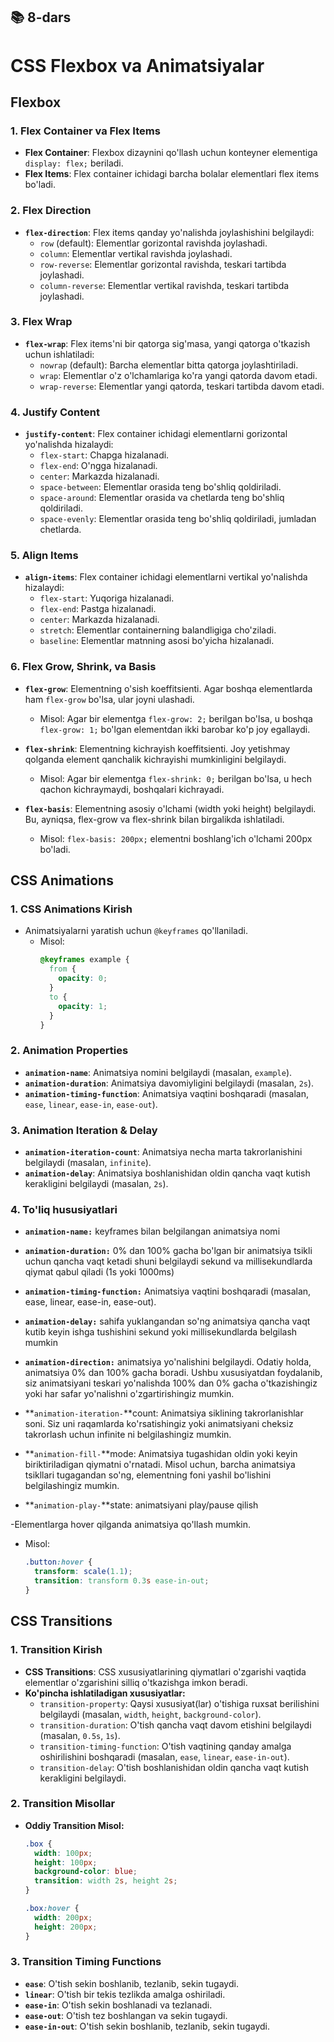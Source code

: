 ## 📚 8-dars

# CSS Flexbox va Animatsiyalar

## Flexbox

### 1. Flex Container va Flex Items

- **Flex Container**: Flexbox dizaynini qo'llash uchun konteyner elementiga `display: flex;` beriladi.
- **Flex Items**: Flex container ichidagi barcha bolalar elementlari flex items bo'ladi.

### 2. Flex Direction

- **`flex-direction`**: Flex items qanday yo'nalishda joylashishini belgilaydi:
  - `row` (default): Elementlar gorizontal ravishda joylashadi.
  - `column`: Elementlar vertikal ravishda joylashadi.
  - `row-reverse`: Elementlar gorizontal ravishda, teskari tartibda joylashadi.
  - `column-reverse`: Elementlar vertikal ravishda, teskari tartibda joylashadi.

### 3. Flex Wrap

- **`flex-wrap`**: Flex items'ni bir qatorga sig'masa, yangi qatorga o'tkazish uchun ishlatiladi:
  - `nowrap` (default): Barcha elementlar bitta qatorga joylashtiriladi.
  - `wrap`: Elementlar o'z o'lchamlariga ko'ra yangi qatorda davom etadi.
  - `wrap-reverse`: Elementlar yangi qatorda, teskari tartibda davom etadi.

### 4. Justify Content

- **`justify-content`**: Flex container ichidagi elementlarni gorizontal yo'nalishda hizalaydi:
  - `flex-start`: Chapga hizalanadi.
  - `flex-end`: O'ngga hizalanadi.
  - `center`: Markazda hizalanadi.
  - `space-between`: Elementlar orasida teng bo'shliq qoldiriladi.
  - `space-around`: Elementlar orasida va chetlarda teng bo'shliq qoldiriladi.
  - `space-evenly`: Elementlar orasida teng bo'shliq qoldiriladi, jumladan chetlarda.

### 5. Align Items

- **`align-items`**: Flex container ichidagi elementlarni vertikal yo'nalishda hizalaydi:
  - `flex-start`: Yuqoriga hizalanadi.
  - `flex-end`: Pastga hizalanadi.
  - `center`: Markazda hizalanadi.
  - `stretch`: Elementlar containerning balandligiga cho'ziladi.
  - `baseline`: Elementlar matnning asosi bo'yicha hizalanadi.

### 6. Flex Grow, Shrink, va Basis

- **`flex-grow`**: Elementning o'sish koeffitsienti. Agar boshqa elementlarda ham `flex-grow` bo'lsa, ular joyni ulashadi.

  - Misol: Agar bir elementga `flex-grow: 2;` berilgan bo'lsa, u boshqa `flex-grow: 1;` bo'lgan elementdan ikki barobar ko'p joy egallaydi.

- **`flex-shrink`**: Elementning kichrayish koeffitsienti. Joy yetishmay qolganda element qanchalik kichrayishi mumkinligini belgilaydi.

  - Misol: Agar bir elementga `flex-shrink: 0;` berilgan bo'lsa, u hech qachon kichraymaydi, boshqalari kichrayadi.

- **`flex-basis`**: Elementning asosiy o'lchami (width yoki height) belgilaydi. Bu, ayniqsa, flex-grow va flex-shrink bilan birgalikda ishlatiladi.
  - Misol: `flex-basis: 200px;` elementni boshlang'ich o'lchami 200px bo'ladi.

## CSS Animations

### 1. CSS Animations Kirish

- Animatsiyalarni yaratish uchun `@keyframes` qo'llaniladi.
  - Misol:
    ```css
    @keyframes example {
      from {
        opacity: 0;
      }
      to {
        opacity: 1;
      }
    }
    ```

### 2. Animation Properties

- **`animation-name`**: Animatsiya nomini belgilaydi (masalan, `example`).
- **`animation-duration`**: Animatsiya davomiyligini belgilaydi (masalan, `2s`).
- **`animation-timing-function`**: Animatsiya vaqtini boshqaradi (masalan, `ease`, `linear`, `ease-in`, `ease-out`).

### 3. Animation Iteration & Delay

- **`animation-iteration-count`**: Animatsiya necha marta takrorlanishini belgilaydi (masalan, `infinite`).
- **`animation-delay`**: Animatsiya boshlanishidan oldin qancha vaqt kutish kerakligini belgilaydi (masalan, `2s`).

### 4. To'liq hususiyatlari

- **`animation-name:`** keyframes bilan belgilangan animatsiya nomi

- **`animation-duration:`** 0% dan 100% gacha bo'lgan bir animatsiya tsikli uchun qancha vaqt ketadi shuni belgilaydi sekund va millisekundlarda qiymat qabul qiladi (1s yoki 1000ms)

- **`animation-timing-function:`** Animatsiya vaqtini boshqaradi (masalan, ease, linear, ease-in, ease-out).

- **`animation-delay:`** sahifa yuklangandan so'ng animatsiya qancha vaqt kutib keyin ishga tushishini sekund yoki millisekundlarda belgilash mumkin

- **`animation-direction:`** animatsiya yo'nalishini belgilaydi. Odatiy holda, animatsiya 0% dan 100% gacha boradi. Ushbu xususiyatdan foydalanib, siz animatsiyani teskari yo'nalishda 100% dan 0% gacha o'tkazishingiz yoki har safar yo'nalishni o'zgartirishingiz mumkin.

- **`animation-iteration-`**count: Animatsiya siklining takrorlanishlar soni. Siz uni raqamlarda ko'rsatishingiz yoki animatsiyani cheksiz takrorlash uchun infinite ni belgilashingiz mumkin.

- **`animation-fill-`**mode: Animatsiya tugashidan oldin yoki keyin biriktiriladigan qiymatni o'rnatadi. Misol uchun, barcha animatsiya tsikllari tugagandan so'ng, elementning foni yashil bo'lishini belgilashingiz mumkin.

- **`animation-play-`**state: animatsiyani play/pause qilish

-Elementlarga hover qilganda animatsiya qo'llash mumkin.

- Misol:
  ```css
  .button:hover {
    transform: scale(1.1);
    transition: transform 0.3s ease-in-out;
  }
  ```

## CSS Transitions

### 1. Transition Kirish

- **CSS Transitions**: CSS xususiyatlarining qiymatlari o'zgarishi vaqtida elementlar o'zgarishini silliq o'tkazishga imkon beradi.
- **Ko'pincha ishlatiladigan xususiyatlar:**
  - `transition-property`: Qaysi xususiyat(lar) o'tishiga ruxsat berilishini belgilaydi (masalan, `width`, `height`, `background-color`).
  - `transition-duration`: O'tish qancha vaqt davom etishini belgilaydi (masalan, `0.5s`, `1s`).
  - `transition-timing-function`: O'tish vaqtining qanday amalga oshirilishini boshqaradi (masalan, `ease`, `linear`, `ease-in-out`).
  - `transition-delay`: O'tish boshlanishidan oldin qancha vaqt kutish kerakligini belgilaydi.

### 2. Transition Misollar

- **Oddiy Transition Misol:**

  ```css
  .box {
    width: 100px;
    height: 100px;
    background-color: blue;
    transition: width 2s, height 2s;
  }

  .box:hover {
    width: 200px;
    height: 200px;
  }
  ```

### 3. Transition Timing Functions

- **`ease`**: O'tish sekin boshlanib, tezlanib, sekin tugaydi.
- **`linear`**: O'tish bir tekis tezlikda amalga oshiriladi.
- **`ease-in`**: O'tish sekin boshlanadi va tezlanadi.
- **`ease-out`**: O'tish tez boshlangan va sekin tugaydi.
- **`ease-in-out`**: O'tish sekin boshlanib, tezlanib, sekin tugaydi.
